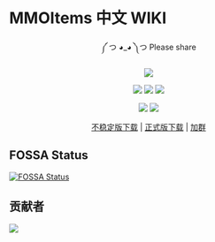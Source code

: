 # MMOItems 中文 WIKI

<div align="center">

༼ つ ◕_◕ ༽つ Please share

![][banner]

[![][actions]][actions-link]
[![][releases]][releases-link]
[![][downloads]][releases-link]

![][JDK-17]
[![][license]](LICENSE)

[不稳定版下载][unstable-link] | [正式版下载][download-link] | [加群][group-link]

</div>


[banner]: https://socialify.git.ci/MagicMC-Dev/MMOItems-Zh/image?description=1&descriptionEditable=A%20Chinese%20version%20of%20MMOItems&font=Inter&forks=1&issues=1&language=1&name=1&owner=1&pattern=Circuit%20Board&pulls=1&stargazers=1&theme=Auto

[actions]: https://img.shields.io/github/actions/workflow/status/MagicMC-Dev/MMOItems-Zh/test.yml?style=for-the-badge

[actions-link]: https://github.com/MagicMC-Dev/MMOItems-Zh/actions/workflows/build-apk.yml

[releases]: https://img.shields.io/github/v/release/MagicMC-Dev/MMOItems-Zh?style=for-the-badge

[releases-link]: https://github.com/MagicMC-Dev/MMOItems-Zh/releases

[unstable-link]: https://github.com/MagicMC-Dev/MMOItems-Zh/actions/workflows/test.yml

[downloads]: https://img.shields.io/github/downloads/MagicMC-Dev/MMOItems-Zh/total?style=for-the-badge

[license]: https://img.shields.io/github/license/MagicMC-Dev/MMOItems-Zh?style=for-the-badge

[JDK-17]: https://img.shields.io/badge/JDK-17-black?style=for-the-badge

[download-link]: https://github.com/MagicMC-Dev/MMOItems-Zh/releases

[group-link]: http://qm.qq.com/cgi-bin/qm/qr?_wv=1027&k=uL9Y2NjlPSAss-O5aNHK3BGuP4nJqcop&authKey=MmR%2FxNpuTaXLmB7g4dwr68%2BcuskWRl9eDYRfkNuG%2B6%2B%2BIC%2F8jSWslF0QUEovFxN8&noverify=0&group_code=908719577

[contrib-image]: https://contrib.rocks/image?repo=MagicMC-Dev/MMOItems-Zh

[contrib-link]: https://github.com/MagicMC-Dev/MMOItems-Zh/graphs/contributors

## FOSSA Status

[![FOSSA Status](https://app.fossa.com/api/projects/git%2Bgithub.com%2FMagicMC-Dev%2FMMOItems-Zh.svg?type=large&issueType=license)](https://app.fossa.com/projects/git%2Bgithub.com%2FMagicMC-Dev%2FMMOItems-Zh?ref=badge_large&issueType=license)

## 贡献者

[![][contrib-image]][contrib-link]